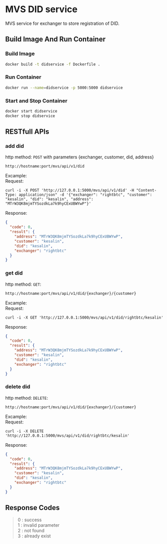 # MVS DID service
MVS service for exchanger to store registration of DID.

## Build Image And Run Container
### Build Image
```bash
docker build -t didservice -f Dockerfile .
```
### Run Container
```bash
docker run --name=didservice -p 5000:5000 didservice
```
### Start and Stop Container
```bash
docker start didservice
docker stop didservice
```

## RESTfull APIs
### add did
http method: `POST` with parameters {exchanger, customer, did, address}
```
http://hostname:port/mvs/api/v1/did
```
Excample:  
Request:
```
curl -i -X POST 'http://127.0.0.1:5000/mvs/api/v1/did' -H "Content-Type: application/json" -d '{"exchanger": "rightbtc", "customer": "kesalin", "did": "kesalin", "address": "MTrW3QK8mjmTYSozdkLa7k9hyCExUBWYwP"}'
```
Response:
```json
{
  "code": 0,
  "result": {
    "address": "MTrW3QK8mjmTYSozdkLa7k9hyCExUBWYwP",
    "customer": "kesalin",
    "did": "kesalin",
    "exchanger": "rightbtc"
  }
}
```
### get did
http method: `GET`:
```
http://hostname:port/mvs/api/v1/did/{exchanger}/{customer}
```
Excample:  
Request:
```
curl -i -X GET 'http://127.0.0.1:5000/mvs/api/v1/did/rightbtc/kesalin'
```
Response:
```json
{
  "code": 0,
  "result": {
    "address": "MTrW3QK8mjmTYSozdkLa7k9hyCExUBWYwP",
    "customer": "kesalin",
    "did": "kesalin",
    "exchanger": "rightbtc"
  }
}
```

### delete did
http method: `DELETE`:
```
http://hostname:port/mvs/api/v1/did/{exchanger}/{customer}
```
Excample:  
Request:
```
curl -i -X DELETE 'http://127.0.0.1:5000/mvs/api/v1/did/rightbtc/kesalin'
```
Response:
```json
{
  "code": 0,
  "result": {
    "address": "MTrW3QK8mjmTYSozdkLa7k9hyCExUBWYwP",
    "customer": "kesalin",
    "did": "kesalin",
    "exchanger": "rightbtc"
  }
}
```

## Response Codes
> 0 : success  
> 1 : invalid parameter  
> 2 : not found  
> 3 : already exist  
